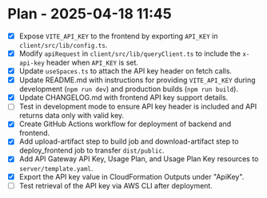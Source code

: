 # Plan - 2025-04-18 11:45

- [x] Expose `VITE_API_KEY` to the frontend by exporting `API_KEY` in `client/src/lib/config.ts`.
- [x] Modify `apiRequest` in `client/src/lib/queryClient.ts` to include the `x-api-key` header when `API_KEY` is set.
- [x] Update `useSpaces.ts` to attach the API key header on fetch calls.
- [x] Update README.md with instructions for providing `VITE_API_KEY` during development (`npm run dev`) and production builds (`npm run build`).
- [x] Update CHANGELOG.md with frontend API key support details.
- [ ] Test in development mode to ensure API key header is included and API returns data only with valid key.
- [x] Create GitHub Actions workflow for deployment of backend and frontend.
- [x] Add upload-artifact step to build job and download-artifact step to deploy_frontend job to transfer `dist/public`.
- [x] Add API Gateway API Key, Usage Plan, and Usage Plan Key resources to `server/template.yaml`.
- [x] Export the API key value in CloudFormation Outputs under "ApiKey".
- [ ] Test retrieval of the API key via AWS CLI after deployment.